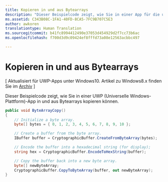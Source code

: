 ```yaml
---
title: Kopieren in und aus Bytearrays
description: "Dieser Beispielcode zeigt, wie Sie in einer App für die universelle Windows-Plattform (UWP) in und aus Bytearrays kopieren."
ms.assetid: C343B08C-1FA1-40FD-8CA5-7FC9B707C5E3
author: awkoren
translationtype: Human Translation
ms.sourcegitcommit: b41fc8994412490e37053d454929d2f7cc73b6ac
ms.openlocfilehash: f700d3d9c09424ef8fffd73a08e12563acbbc497

---
```


# Kopieren in und aus Bytearrays


\[ Aktualisiert für UWP-Apps unter Windows10. Artikel zu Windows8.x finden Sie im [Archiv](http://go.microsoft.com/fwlink/p/?linkid=619132) \]

Dieser Beispielcode zeigt, wie Sie in einer UWP (Universelle Windows-Plattform)-App in und aus Bytearrays kopieren können.

```cs
public void ByteArrayCopy()
{
    // Initialize a byte array.
    byte[] bytes = { 0, 1, 2, 3, 4, 5, 6, 7, 8, 9, 10 };

    // Create a buffer from the byte array.
    IBuffer buffer = CryptographicBuffer.CreateFromByteArray(bytes);

    // Encode the buffer into a hexadecimal string (for display);
    string hex = CryptographicBuffer.EncodeToHexString(buffer);

    // Copy the buffer back into a new byte array.
    byte[] newByteArray;
    CryptographicBuffer.CopyToByteArray(buffer, out newByteArray);
}
```


<!--HONumber=Aug16_HO3-->


